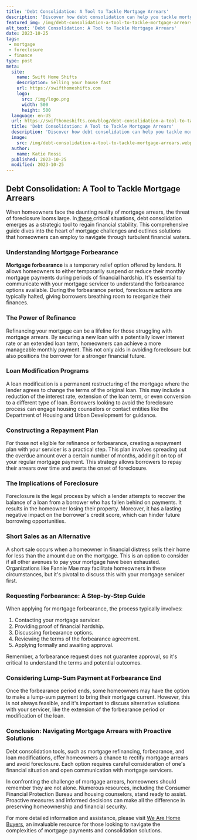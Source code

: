 ```yaml
---
title: 'Debt Consolidation: A Tool to Tackle Mortgage Arrears'
description: 'Discover how debt consolidation can help you tackle mortgage arrears. Get curious about this powerful tool for financial stability and peace of mind.'
featured_img: /img/debt-consolidation-a-tool-to-tackle-mortgage-arrears.webp
alt_text: 'Debt Consolidation: A Tool to Tackle Mortgage Arrears'
date: 2023-10-25
tags:
 - mortgage
 - foreclosure
 - finance
type: post
meta:
  site:
    name: Swift Home Shifts
    description: Selling your house fast
    url: https://swifthomeshifts.com
    logo:
      src: /img/logo.png
      width: 500
      height: 500
  language: en-US
  url: https://swifthomeshifts.com/blog/debt-consolidation-a-tool-to-tackle-mortgage-arrears
  title: 'Debt Consolidation: A Tool to Tackle Mortgage Arrears'
  description: 'Discover how debt consolidation can help you tackle mortgage arrears. Get curious about this powerful tool for financial stability and peace of mind.'
  image:
    src: /img/debt-consolidation-a-tool-to-tackle-mortgage-arrears.webp
  author:
    name: Katie Rossi
  published: 2023-10-25
  modified: 2023-10-25
---
```



## Debt Consolidation: A Tool to Tackle Mortgage Arrears

When homeowners face the daunting reality of mortgage arrears, the threat of foreclosure looms large. In[  these  ](https://swifthomeshifts.com/blog/understanding-your-legal-rights-in-mortgage-default)critical situations, debt consolidation emerges as a strategic tool to regain financial stability. This comprehensive guide dives into the heart of mortgage challenges and outlines solutions that homeowners can employ to navigate through turbulent financial waters.

### Understanding Mortgage Forbearance

**Mortgage forbearance** is a temporary relief option offered by lenders. It allows homeowners to either temporarily suspend or reduce their monthly mortgage payments during periods of financial hardship. It's essential to communicate with your mortgage servicer to understand the forbearance options available. During the forbearance period, foreclosure actions are typically halted, giving borrowers breathing room to reorganize their finances.

### The Power of Refinance

Refinancing your mortgage can be a lifeline for those struggling with mortgage arrears. By securing a new loan with a potentially lower interest rate or an extended loan term, homeowners can achieve a more manageable monthly payment. This not only aids in avoiding foreclosure but also positions the borrower for a stronger financial future.

### Loan Modification Programs

A loan modification is a permanent restructuring of the mortgage where the lender agrees to change the terms of the original loan. This may include a reduction of the interest rate, extension of the loan term, or even conversion to a different type of loan. Borrowers looking to avoid the foreclosure process can engage housing counselors or contact entities like the Department of Housing and Urban Development for guidance.

### Constructing a Repayment Plan

For those not eligible for refinance or forbearance, creating a repayment plan with your servicer is a practical step. This plan involves spreading out the overdue amount over a certain number of months, adding it on top of your regular mortgage payment. This strategy allows borrowers to repay their arrears over time and averts the onset of foreclosure.

### The Implications of Foreclosure

Foreclosure is the legal process by which a lender attempts to recover the balance of a loan from a borrower who has fallen behind on payments. It results in the homeowner losing their property. Moreover, it has a lasting negative impact on the borrower's credit score, which can hinder future borrowing opportunities.

### Short Sales as an Alternative

A short sale occurs when a homeowner in financial distress sells their home for less than the amount due on the mortgage. This is an option to consider if all other avenues to pay your mortgage have been exhausted. Organizations like Fannie Mae may facilitate homeowners in these circumstances, but it's pivotal to discuss this with your mortgage servicer first.

### Requesting Forbearance: A Step-by-Step Guide

When applying for mortgage forbearance, the process typically involves:

1. Contacting your mortgage servicer.
2. Providing proof of financial hardship.
3. Discussing forbearance options.
4. Reviewing the terms of the forbearance agreement.
5. Applying formally and awaiting approval.

Remember, a forbearance request does not guarantee approval, so it's critical to understand the terms and potential outcomes.

### Considering Lump-Sum Payment at Forbearance End

Once the forbearance period ends, some homeowners may have the option to make a lump-sum payment to bring their mortgage current. However, this is not always feasible, and it's important to discuss alternative solutions with your servicer, like the extension of the forbearance period or modification of the loan.

### Conclusion: Navigating Mortgage Arrears with Proactive Solutions

Debt consolidation tools, such as mortgage refinancing, forbearance, and loan modifications, offer homeowners a chance to rectify mortgage arrears and avoid foreclosure. Each option requires careful consideration of one's financial situation and open communication with mortgage servicers.

In confronting the challenge of mortgage arrears, homeowners should remember they are not alone. Numerous resources, including the Consumer Financial Protection Bureau and housing counselors, stand ready to assist. Proactive measures and informed decisions can make all the difference in preserving homeownership and financial security.

For more detailed information and assistance, please visit [We Are Home Buyers](https://www.wearehomebuyers.com/), an invaluable resource for those looking to navigate the complexities of mortgage payments and consolidation solutions.